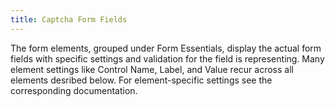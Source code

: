 ```yaml
---
title: Captcha Form Fields
---
```


The form elements, grouped under Form Essentials, display the actual form fields with specific settings and validation for the field is representing. Many element settings like Control Name, Label, and Value recur across all elements desribed below. For element-specific settings see the corresponding documentation.
